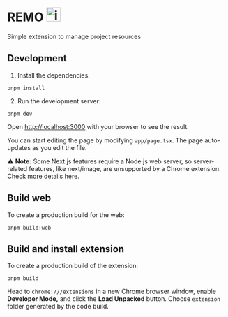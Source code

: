 # REMO <img width="32" alt="icon32" src="https://github.com/chalalala/remo/assets/49138712/827e9365-18fd-415b-9ade-01029324a0ea">

Simple extension to manage project resources

## Development

1. Install the dependencies:

```
pnpm install
```

2. Run the development server:
```
pnpm dev
```

Open [http://localhost:3000](http://localhost:3000) with your browser to see the result.

You can start editing the page by modifying `app/page.tsx`. The page auto-updates as you edit the
file.

⚠️ **Note:** Some  Next.js features require a Node.js web server, so server-related features, like next/image, are unsupported by a Chrome extension. Check more details [here](https://nextjs.org/docs/pages/building-your-application/deploying/static-exports#unsupported-features).

## Build web
To create a production build for the web:
```
pnpm build:web
```

## Build and install extension

To create a production build of the extension:
```
pnpm build
```

Head to `chrome:///extensions` in a new Chrome browser window, enable **Developer Mode,** and click the **Load Unpacked** button. Choose `extension` folder generated by the code build.

